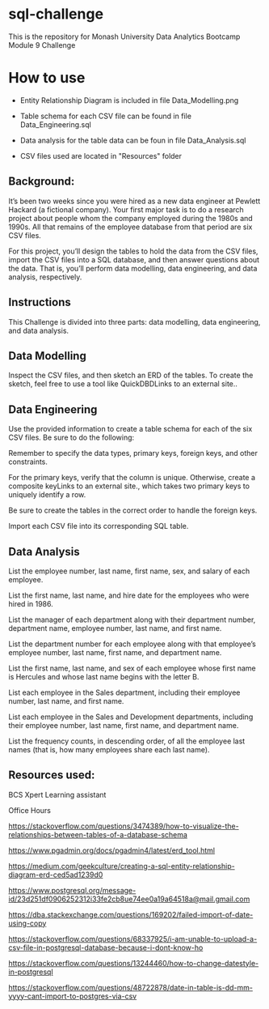 # sql-challenge
This is the repository for Monash University Data Analytics Bootcamp Module 9 Challenge

# How to use
- Entity Relationship Diagram is included in file Data_Modelling.png
  
- Table schema for each CSV file can be found in file Data_Engineering.sql
  
- Data analysis for the table data can be foun in file Data_Analysis.sql
  
- CSV files used are located in "Resources" folder 

Background:
--------------------------------------------------------------------------------------------------------------------------------
It’s been two weeks since you were hired as a new data engineer at Pewlett Hackard (a fictional company). Your first major task is to do a research project about people whom the company employed during the 1980s and 1990s. All that remains of the employee database from that period are six CSV files.

For this project, you’ll design the tables to hold the data from the CSV files, import the CSV files into a SQL database, and then answer questions about the data. That is, you’ll perform data modelling, data engineering, and data analysis, respectively.

Instructions
--------------------------------------------------------------------------------------------------------------------------------

This Challenge is divided into three parts: data modelling, data engineering, and data analysis.

Data Modelling
--------------------------------------------------------------------------------------------------------------------------------

Inspect the CSV files, and then sketch an ERD of the tables. To create the sketch, feel free to use a tool like QuickDBDLinks to an external site..

Data Engineering
--------------------------------------------------------------------------------------------------------------------------------

Use the provided information to create a table schema for each of the six CSV files. Be sure to do the following:

Remember to specify the data types, primary keys, foreign keys, and other constraints.

For the primary keys, verify that the column is unique. Otherwise, create a composite keyLinks to an external site., which takes two primary keys to uniquely identify a row.

Be sure to create the tables in the correct order to handle the foreign keys.

Import each CSV file into its corresponding SQL table.

Data Analysis
--------------------------------------------------------------------------------------------------------------------------------

List the employee number, last name, first name, sex, and salary of each employee.

List the first name, last name, and hire date for the employees who were hired in 1986.

List the manager of each department along with their department number, department name, employee number, last name, and first name.

List the department number for each employee along with that employee’s employee number, last name, first name, and department name.

List the first name, last name, and sex of each employee whose first name is Hercules and whose last name begins with the letter B.

List each employee in the Sales department, including their employee number, last name, and first name.

List each employee in the Sales and Development departments, including their employee number, last name, first name, and department name.

List the frequency counts, in descending order, of all the employee last names (that is, how many employees share each last name).

Resources used:
--------------------------------------------------------------------------------------------------------------------------------
BCS Xpert Learning assistant 

Office Hours

https://stackoverflow.com/questions/3474389/how-to-visualize-the-relationships-between-tables-of-a-database-schema

https://www.pgadmin.org/docs/pgadmin4/latest/erd_tool.html

https://medium.com/geekculture/creating-a-sql-entity-relationship-diagram-erd-ced5ad1239d0

https://www.postgresql.org/message-id/23d251df0906252312i33fe2cb8ue74ee0a19a64518a@mail.gmail.com

https://dba.stackexchange.com/questions/169202/failed-import-of-date-using-copy

https://stackoverflow.com/questions/68337925/i-am-unable-to-upload-a-csv-file-in-postgresql-database-because-i-dont-know-ho

https://stackoverflow.com/questions/13244460/how-to-change-datestyle-in-postgresql

https://stackoverflow.com/questions/48722878/date-in-table-is-dd-mm-yyyy-cant-import-to-postgres-via-csv
